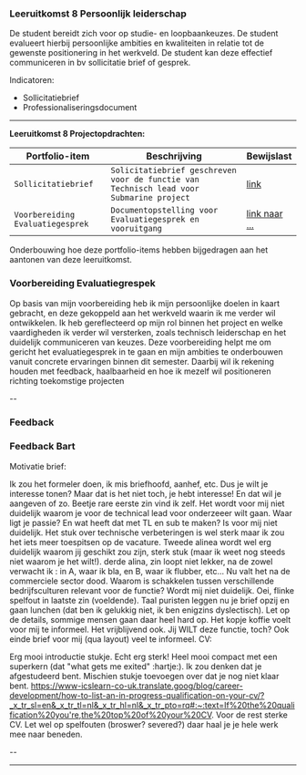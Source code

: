 ### Leeruitkomst 8 Persoonlijk leiderschap

De student bereidt zich voor op studie- en loopbaankeuzes. De student evalueert hierbij persoonlijke ambities en kwaliteiten in relatie tot de gewenste positionering in het werkveld. De student kan deze effectief communiceren in bv sollicitatie brief of gesprek.

Indicatoren:
- Sollicitatiebrief
- Professionaliseringsdocument

---

**Leeruitkomst 8 Projectopdrachten:**

| Portfolio-item     | Beschrijving                                           | Bewijslast               |
|--------------------|--------------------------------------------------------|--------------------------|
| `Sollicitatiebrief` | `Solicitatiebrief geschreven voor de functie van Technisch lead voor Submarine project` | [link](https://github.com/ForFoxSakes/TI-S4-VOS/tree/main/Opdrachten/Solicitatiebrief%20en%20CV) |
| `Voorbereiding Evaluatiegesprek` | `Documentopstelling voor Evaluatiegesprek en vooruitgang` | [link naar ...](https://github.com/ForFoxSakes/TI-S4-Subpar/blob/main/docs/Verslagen/Voorbereiding%20Evaluatiegesprek.md) |

Onderbouwing hoe deze portfolio-items hebben bijgedragen aan het aantonen van deze leeruitkomst.

### Voorbereiding Evaluatiegrespek 

Op basis van mijn voorbereiding heb ik mijn persoonlijke doelen in kaart gebracht, en deze gekoppeld aan het werkveld waarin ik me verder wil ontwikkelen. Ik heb gereflecteerd op mijn rol binnen het project en welke vaardigheden ik verder wil versterken, zoals technisch leiderschap en het duidelijk communiceren van keuzes. Deze voorbereiding helpt me om gericht het evaluatiegesprek in te gaan en mijn ambities te onderbouwen vanuit concrete ervaringen binnen dit semester. Daarbij wil ik rekening houden met feedback, haalbaarheid en hoe ik mezelf wil positioneren richting toekomstige projecten

--

### Feedback

### Feedback Bart 
Motivatie brief:

Ik zou het formeler doen, ik mis briefhoofd, aanhef, etc.
Dus je wilt je interesse tonen? Maar dat is het niet toch, je hebt interesse! En dat wil je aangeven of zo. Beetje rare eerste zin vind ik zelf. 
Het wordt voor mij niet duidelijk waarom je voor de technical lead voor onderzeeer wilt gaan. Waar ligt je passie? En wat heeft dat met TL en sub te maken? Is voor mij niet duidelijk. Het stuk over technische verbeteringen is wel sterk maar ik zou het iets meer toespitsen op de vacature. 
Tweede alinea wordt wel erg duidelijk waarom jij geschikt zou zijn, sterk stuk (maar ik weet nog steeds niet waarom je het wilt!). 
derde alina, zin loopt niet lekker, na de zowel verwacht ik : in A, waar ik bla, en B, waar ik flubber, etc... Nu valt het na de commerciele sector dood.
Waarom is schakkelen tussen verschillende bedrijfsculturen relevant voor de functie? Wordt mij niet duidelijk. 
Oei, flinke spelfout in laatste zin (voeldende). Taal puristen leggen nu je brief opzij en gaan lunchen (dat ben ik gelukkig niet, ik ben enigzins dyslectisch). Let op de details, sommige mensen gaan daar heel hard op. 
Het kopje koffie voelt voor mij te informeel. Het vrijblijvend ook. Jij WILT deze functie, toch? 
Ook einde brief voor mij (qua layout) veel te informeel.
CV:

Erg mooi introductie stukje. Echt erg sterk! Heel mooi compact met een superkern (dat "what gets me exited"  :hartje:).
Ik zou denken dat je afgestudeerd bent. Mischien stukje toevoegen over dat je nog niet klaar bent.  https://www-icslearn-co-uk.translate.goog/blog/career-development/how-to-list-an-in-progress-qualification-on-your-cv/?_x_tr_sl=en&_x_tr_tl=nl&_x_tr_hl=nl&_x_tr_pto=rq#:~:text=If%20the%20qualification%20you're,the%20top%20of%20your%20CV.
Voor de rest sterke CV. Let wel op spelfouten (broswer? severed?) daar haal je je hele werk mee naar beneden. 

--

---